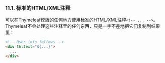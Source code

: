 ### 11.1. 标准的HTML/XML注释

可以在Thymeleaf模版的任何地方使用标准的HTML/XML注释`<!-- ... -->`。Thymeleaf不会处理这些注释里的任何东西，只是一字不差地把它们复制到结果里：
```html
<!-- User info follows -->
<div th:text="${...}">
  ...
</div>
```